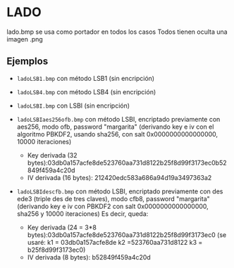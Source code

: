 # LADO
lado.bmp se usa como portador en todos los casos
Todos tienen oculta una imagen .png

## Ejemplos

- `ladoLSB1.bmp`
   con método LSB1 (sin encripción)
- `ladoLSB4.bmp`
   con método LSB4 (sin encripción)
- `ladoLSBI.bmp`
   con LSBI (sin encripción)
- `ladoLSBIaes256ofb.bmp`
   con método LSBI, encriptado previamente con aes256, modo ofb,
   password "margarita" (derivando key e iv con el algoritmo PBKDF2, usando sha256, con salt 0x0000000000000000, 10000 iteraciones)

   - Key derivada (32 bytes):03db0a157acfe8de523760aa731d8122b25f8d99f3173ec0b52849f459a4c20d
   - IV derivada (16 bytes): 212420edc583a686a94d19a3497363a2

- `ladoLSBIdescfb.bmp`
   con método LSBI, encriptado previamente con des ede3 (triple des de tres claves), modo cfb8,
   password "margarita" (derivando key e iv con PBKDF2 con salt 0x0000000000000000, sha256 y 10000 iteraciones)
   Es decir, queda:

   - Key derivada (24 = 3*8 bytes):03db0a157acfe8de523760aa731d8122b25f8d99f3173ec0 (se usaré: k1 = 03db0a157acfe8de k2 =523760aa731d8122 k3 = b25f8d99f3173ec0)
   - IV derivada (8 bytes): b52849f459a4c20d